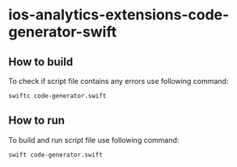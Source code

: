 # ios-analytics-extensions-code-generator-swift

## How to build

To check if script file contains any errors use following command:

```swiftc code-generator.swift```

## How to run

To build and run script file use following command:

```swift code-generator.swift```
